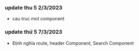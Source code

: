 ### update thu 5 2/3/2023
- cau truc mot component

### update thứ 5 7/3/2023
- Định nghĩa route, header Component, Search Component